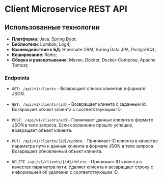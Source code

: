 # Client Microservice REST API



## Использованные технологии

- **Платформа**: Java, Spring Boot;
- **Библиотеки**: Lombok, Log4j;
- **Взаимодействие с БД**: Hibernate ORM, Spring Data JPA, PostgreSQL;
- **Кеширование**: Redis;
- **Сборка и развертывание**: Maven, Docker, Docker-Compose, Apache Tomcat;

### Endpoints

- `GET: /api/v1/clients` - Возвращает список клиентов в формате JSON.
<br><br>
- `GET: /api/v1/clients/{id}` - Возвращает клиента с заданным id. Возвращает объект клиента с соответствующим ID.
<br><br>
- `POST: /api/v1/clients/add` - Принимает данные клиента в формате JSON в теле запроса. Если сохранение прошло успешно, возвращает объект клиента.
<br><br>
- `PUT: /api/v1/clients/{id}/update` - Принимает ID клиента в качестве параметра пути и данные клиента в формате JSON в теле запроса. Возвращает обновленный объект клиента.
<br><br>
- `DELETE /api/v1/clients/{id}/delete` - Принимает ID клиента в качестве параметра пути. Удаляет клиента и возвращает строку с информацией об удалении с соответствующим ID.